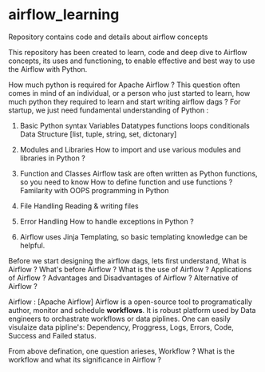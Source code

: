 # airflow_learning
Repository contains code and details about airflow concepts

This repository has been created to learn, code and deep dive to Airflow concepts, its uses and functioning, to enable effective and best way to use the Airflow with Python.

How much python is required for Apache Airflow ?
  This question often comes in mind of an individual, or a person who just started to learn, how much python they required to learn and start writing airflow dags ?
  For startup, we just need fundamental understanding of Python :
  1. Basic Python syntax
       Variables
       Datatypes
       functions
       loops
       conditionals
       Data Structure [list, tuple, string, set, dictonary]

  2.  Modules and Libraries
        How to import and use various modules and libraries in Python ?

  3.  Function and Classes
         Airflow task are often written as Python functions, so you need to know
            How to define function and use functions ?
            Familarity with OOPS programming in Python

  4. File Handling
       Reading & writing files

  5.  Error Handling
        How to handle exceptions in Python ?

  6.  Airflow uses Jinja Templating, so basic templating knowledge can be helpful.

Before we start designing the airflow dags, lets first understand, 
  What is Airflow ? 
  What's before Airflow ?
  What is the use of Airflow ?
  Applications of Airflow ?
  Advantages and Disadvantages of Airflow ?
  Alternative of Airflow ?

Airflow : [Apache Airflow]
  Airflow is a open-source tool to programatically author, monitor and schedule **workflows**.
  It is robust platform used by Data engineers to orchastrate workflows or data piplines. 
  One can easily visulaize data pipline's:
    Dependency, Proggress, Logs, Errors, Code, Success and Failed status.

  From above defination, one question arieses, Workflow ? What is the workflow and what its significance in Airflow ?

  
  

  
  
  
  
  



     
